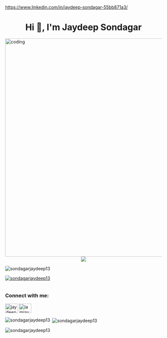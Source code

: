 

<!--
**sondagarjaydeep13/sondagarjaydeep13** is a ✨ _special_ ✨ repository because its `README.md` (this file) appears on your GitHub profile.

Here are some ideas to get you started:

- 🔭 I’m currently working on ...
- 🌱 I’m currently learning ...
- 👯 I’m looking to collaborate on ...
- 🤔 I’m looking for help with ...
- 💬 Ask me about ...
- 📫 How to reach me: ...
- 😄 Pronouns: ...
- ⚡ Fun fact: ...
-->

https://www.linkedin.com/in/jaydeep-sondagar-55bb871a3/
<h1 align="center">Hi 👋, I'm Jaydeep Sondagar</h1>


<img  align="right" alt="coding" width="700" src="https://user-images.githubusercontent.com/55389276/140866485-8fb1c876-9a8f-4d6a-98dc-08c4981eaf70.gif">



<!-- skills -->
<p align="center">
 
  <a href="https://skillicons.dev">
    <img src="https://skillicons.dev/icons?i=git,c,cpp,instagram,linkedin,twitter,vscode,visualstudio" />
  
  </a>
</p>

<p align="left"> <img src="https://komarev.com/ghpvc/?username=sondagarjaydeep13&label=Profile%20views&color=0e75b6&style=flat" alt="sondagarjaydeep13" /> </p>

<p align="left"> <a href="https://github.com/ryo-ma/github-profile-trophy"><img src="https://github-profile-trophy.vercel.app/?username=sondagarjaydeep13" alt="sondagarjaydeep13" /></a> </p>

<p align="left"> <a href="https://twitter.com/" target="blank"><img src="https://img.shields.io/twitter/follow/?logo=twitter&style=for-the-badge" alt="" /></a> </p>

<h3 align="left">Connect with me:</h3>
<p align="left">
<a href="https://linkedin.com/in/jaydeep sondagar" target="blank"><img align="center" src="https://raw.githubusercontent.com/rahuldkjain/github-profile-readme-generator/master/src/images/icons/Social/linked-in-alt.svg" alt="jaydeep sondagar" height="30" width="40" /></a>
<a href="https://instagram.com/iamjaydeep.007" target="blank"><img align="center" src="https://raw.githubusercontent.com/rahuldkjain/github-profile-readme-generator/master/src/images/icons/Social/instagram.svg" alt="iamjaydeep.007" height="30" width="40" /></a>
</p>

<p><img align="left" src="https://github-readme-stats.vercel.app/api/top-langs?username=sondagarjaydeep13&show_icons=true&locale=en&layout=compact" alt="sondagarjaydeep13" /></p>

<p>&nbsp;<img align="center" src="https://github-readme-stats.vercel.app/api?username=sondagarjaydeep13&show_icons=true&locale=en" alt="sondagarjaydeep13" /></p>

<p><img align="center" src="https://github-readme-streak-stats.herokuapp.com/?user=sondagarjaydeep13&" alt="sondagarjaydeep13" /></p>


  





